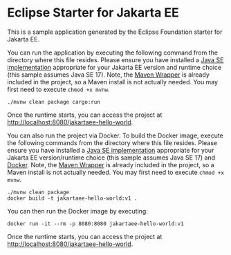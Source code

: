 # Eclipse Starter for Jakarta EE
This is a sample application generated by the Eclipse Foundation starter for Jakarta EE.

You can run the application by executing the following command from the directory where this file resides. Please ensure you have installed a [Java SE implementation](https://adoptium.net) appropriate for your Jakarta EE version and runtime choice (this sample assumes Java SE 17). Note, the [Maven Wrapper](https://maven.apache.org/wrapper/) is already included in the project, so a Maven install is not actually needed. You may first need to execute `chmod +x mvnw`.

```
./mvnw clean package cargo:run
```

Once the runtime starts, you can access the project at [http://localhost:8080/jakartaee-hello-world](http://localhost:8080/jakartaee-hello-world).

You can also run the project via Docker. To build the Docker image, execute the following commands from the directory where this file resides. Please ensure you have installed a [Java SE implementation](https://adoptium.net) appropriate for your Jakarta EE version/runtime choice (this sample assumes Java SE 17) and [Docker](https://docs.docker.com/get-docker/). Note, the [Maven Wrapper](https://maven.apache.org/wrapper/) is already included in the project, so a Maven install is not actually needed. You may first need to execute `chmod +x mvnw`.

```
./mvnw clean package
docker build -t jakartaee-hello-world:v1 .
```

You can then run the Docker image by executing:

```
docker run -it --rm -p 8080:8080 jakartaee-hello-world:v1
```

Once the runtime starts, you can access the project at [http://localhost:8080/jakartaee-hello-world](http://localhost:8080/jakartaee-hello-world).
